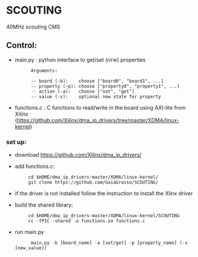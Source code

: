 # SCOUTING
40MHz scouting CMS

## Control:

- main.py : python interface to get/set (r/rw) properties

            Arguments:
            
            -- board (-b):    choose ["board0", "board1", ...]
            -- property (-p): choose ["property0", "property1", ...]
            -- action (-a):   choose ["set", "get"]
            -- value (-v):    optional new state for property
            
- functions.c : C functions to read/write in the board using AXI-lite from Xilinx (https://github.com/Xilinx/dma_ip_drivers/tree/master/XDMA/linux-kernel)
            
### set up:
 - download https://github.com/Xilinx/dma_ip_drivers/
 - add functions.c:
            
            cd $HOME/dma_ip_drivers-master/XDMA/linux-kernel/
            git clone https://github.com/GaiaGrosso/SCOUTING/ 
            
 - if the driver is not installed follow the instruction to install the Xlinx driver
            
 - build the shared library:
           
            cd $HOME/dma_ip_drivers-master/XDMA/linux-kernel/SCOUTING
            cc -fPIC -shared -o functions.so functions.c

- run main.py

            main.py -b [board_name] -a [set/get] -p [property_name] (-v [new_value])
